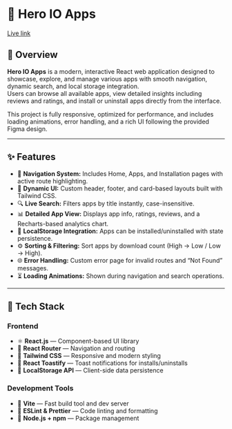 # 🚀 Hero IO Apps

[Live link]([https://fancy-sorbet-923138.netlify.app](https://hero-app-shahriar-11.netlify.app/))


## 📱 Overview

**Hero IO Apps** is a modern, interactive React web application designed to showcase, explore, and manage various apps with smooth navigation, dynamic search, and local storage integration.  
Users can browse all available apps, view detailed insights including reviews and ratings, and install or uninstall apps directly from the interface.

This project is fully responsive, optimized for performance, and includes loading animations, error handling, and a rich UI following the provided Figma design.

---

## ✨ Features

- 🧭 **Navigation System:** Includes Home, Apps, and Installation pages with active route highlighting.
- 🎨 **Dynamic UI:** Custom header, footer, and card-based layouts built with Tailwind CSS.
- 🔍 **Live Search:** Filters apps by title instantly, case-insensitive.
- 📊 **Detailed App View:** Displays app info, ratings, reviews, and a Recharts-based analytics chart.
- 💾 **LocalStorage Integration:** Apps can be installed/uninstalled with state persistence.
- ⚙️ **Sorting & Filtering:** Sort apps by download count (High → Low / Low → High).
- 🌐 **Error Handling:** Custom error page for invalid routes and “Not Found” messages.
- ⏳ **Loading Animations:** Shown during navigation and search operations.

---

## 🧱 Tech Stack

### **Frontend**

- ⚛️ **React.js** — Component-based UI library
- 🧩 **React Router** — Navigation and routing
- 💅 **Tailwind CSS** — Responsive and modern styling
- 🔔 **React Toastify** — Toast notifications for installs/uninstalls
- 💽 **LocalStorage API** — Client-side data persistence

### **Development Tools**

- 🧠 **Vite** — Fast build tool and dev server
- 🧰 **ESLint & Prettier** — Code linting and formatting
- 🧵 **Node.js + npm** — Package management
